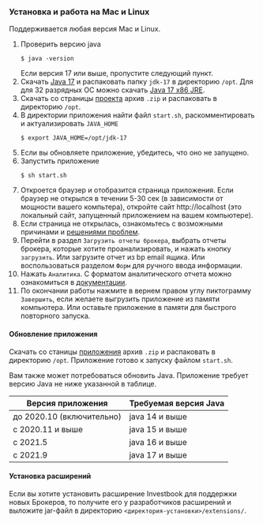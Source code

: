 ### Установка и работа на Mac и Linux

Поддерживаетcя любая версия Mac и Linux.
1. Проверить версию java
   ```shell script
   $ java -version
   ```
   Если версия 17 или выше, пропустите следующий пункт.
1. Скачать [Java 17](https://jdk.java.net/17/) и распаковать папку `jdk-17` в директорию `/opt`.
   Для для 32 разрядных ОС можно скачать [Java 17 x86 JRE](https://bell-sw.com/pages/downloads/).
1. Скачать со страницы [проекта](https://github.com/spacious-team/investbook/releases/latest) архив `.zip` и
   распаковать в директорию `/opt`.
1. В директории приложения найти файл `start.sh`, раскомментировать и актуализировать `JAVA_HOME`
   ```shell script
   $ export JAVA_HOME=/opt/jdk-17
   ```
1. Если вы обновляете приложение, убедитесь, что оно не запущено.
1. Запустить приложение
   ```shell script
   $ sh start.sh
   ```
1. Откроется браузер и отобразится страница приложения.
   Если браузер не открылся в течении 5-30 сек (в зависимости от мощности вашего компьтера),
   откройте сайт http://localhost (это локальный сайт, запущенный приложением на вашем компьютере).
1. Если страница не открылась, ознакомьтесь с возможными причинами и [решениями проблем](/src/main/asciidoc/troubleshooting.adoc).
1. Перейти в раздел `Загрузить отчеты брокера`, выбрать отчеты брокера, которые хотите проанализировать, и нажать кнопку
   `загрузить`. Или загрузите отчет из bp email ящика. Или воспользоваться разделом `Форм` для ручного ввода информации.
1. Нажать `Аналитика`. С форматом аналитического отчета можно ознакомиться в [документации](/src/main/asciidoc/index.adoc).
1. По окончании работы нажмите в вернем правом углу пиктограмму `Завершить`, если желаете выгрузить приложение
   из памяти компьютера. Или оставьте приложение в памяти для быстрого повторного запуска.

#### Обновление приложения
Скачать со станицы [приложения](https://github.com/vananiev/spacious-team/investbook/latest) архив `.zip` и
распаковать в директорию `/opt`. Приложение готово к запуску файлом `start.sh`.

Вам также может потребоваться обновить Java. Приложение требует версию Java не ниже указанной в таблице.

| Версия приложения            | Требуемая версия Java |
|------------------------------|-------------------------|
| до 2020.10 (включительно)    | java 14 и выше          |
| c 2020.11 и выше             | java 15 и выше          |
| с 2021.5                     | java 16 и выше          |
| с 2021.9                     | java 17 и выше          |

#### Установка расширений

Если вы хотите установить расширение Investbook для поддержки новых Брокеров, то получите его у разработчиков расширений
и выложите jar-файл в директорию `<директория-установки>/extensions/`. 
   

